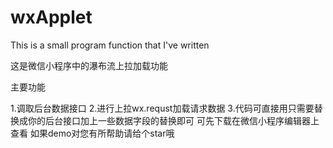 # wxApplet
This is a small program function that I've written

这是微信小程序中的瀑布流上拉加载功能

主要功能 

1.调取后台数据接口
2.进行上拉wx.requst加载请求数据
3.代码可直接用只需要替换成你的后台接口加上一些数据字段的替换即可
可先下载在微信小程序编辑器上查看
如果demo对您有所帮助请给个star哦


                                        
